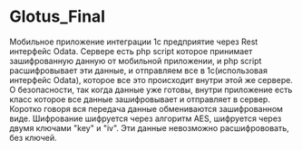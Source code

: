 # Glotus_Final
Мобильное приложение интеграции 1с предприятие через Rest интерфейс Odata. Cервере есть php script которое принимает зашифрованную данную от мобильной приложении, и php script расшифровывает эти данные, и отправляем все в 1с(использовая интерфейс Odata), 
которое все это происходит внутри этой же сервере.
О безопасности, так когда данные уже готовы, внутри приложение есть класс которое все данные зашифровывает и отправляет в сервер.
Коротко говоря вся передача данные обмениваются зашифрованном виде.
Шифрование шифруется через алгоритм AES, шифруется через двумя ключами "key" и "iv". Эти данные невозможно расшифрововать, без ключей. 


